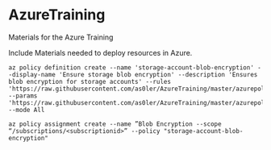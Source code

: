 # AzureTraining
Materials for the Azure Training

Include Materials needed to deploy resources in Azure. 


```
az policy definition create --name 'storage-account-blob-encryption' --display-name 'Ensure storage blob encryption' --description 'Ensures blob encryption for storage accounts' --rules 'https://raw.githubusercontent.com/as0ler/AzureTraining/master/azurepolicy/azurepolicy_encryption.rules.json' --params 'https://raw.githubusercontent.com/as0ler/AzureTraining/master/azurepolicy/azurepolicy_encryption.parameteres.json' --mode All
```


```
az policy assignment create --name ”Blob Encryption --scope “/subscriptions/<subscriptionid>” --policy "storage-account-blob-encryption"
```

